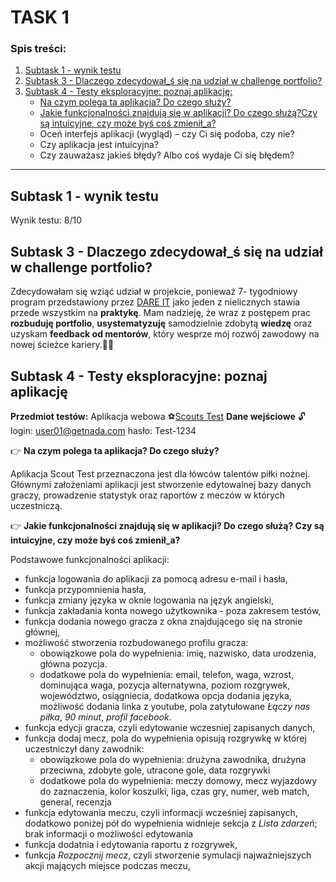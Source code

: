 # TASK 1

### Spis treści:
1. [Subtask 1 - wynik testu](#subtask1)
2. [Subtask 3 - Dlaczego zdecydował_ś się na udział w challenge portfolio?](#subtask2)
3. [Subtask 4 - Testy eksploracyjne: poznaj aplikację:](#subtask3)  
   - [Na czym polega ta aplikacja? Do czego służy?](punkt1)
   - [Jakie funkcjonalności znajdują się w aplikacji? Do czego służą?Czy są intuicyjne, czy może byś coś zmienił_a?](punkt2) 
   - Oceń interfejs aplikacji (wygląd) – czy Ci się podoba, czy nie?
   - Czy aplikacja jest intuicyjna?
   - Czy zauważasz jakieś błędy? Albo coś wydaje Ci się błędem?     
<hr>

## <a name='subtask1'>  Subtask 1 - wynik testu </a>

Wynik testu: 8/10

## <a name='subtask2'>  Subtask 3 - Dlaczego zdecydował_ś się na udział w challenge portfolio? </a>

Zdecydowałam się wziąć udział w projekcie, ponieważ 7- tygodniowy program przedstawiony przez [DARE IT](https://www.dareit.io/challenges) jako jeden z nielicznych stawia przede wszystkim na **praktykę**. 
Mam nadzieję, że wraz z postępem prac **rozbuduję portfolio**, **usystematyzuję** samodzielnie zdobytą **wiedzę** oraz uzyskam **feedback od mentorów**, który wesprze mój rozwój zawodowy na nowej ścieżce kariery.💪🏻

## <a name='subtask3'>  Subtask 4 - Testy eksploracyjne: poznaj aplikację </a>

**Przedmiot testów:** Aplikacja webowa ⚽[Scouts Test](https://scouts-test.futbolkolektyw.pl/pl) **Dane wejściowe** 🔓login: user01@getnada.com hasło: Test-1234

👉<a name='punkt1'> **Na czym polega ta aplikacja? Do czego służy?** </a>

Aplikacja Scout Test przeznaczona jest dla łówców talentów piłki nożnej. Głównymi założeniami aplikacji jest stworzenie edytowalnej bazy danych graczy, prowadzenie statystyk oraz raportów z meczów w których uczestniczą.

👉<a name='punkt2'> **Jakie funkcjonalności znajdują się w aplikacji? Do czego służą? Czy są intuicyjne, czy może byś coś zmienił_a?** </a>

Podstawowe funkcjonalności aplikacji:

  - funkcja logowania do aplikacji za pomocą adresu e-mail i hasła,
  - funkcja przypomnienia hasła,
  - funkcja zmiany języka w oknie logowania na język angielski,
  - funkcja zakładania konta nowego użytkownika - poza zakresem testów,
  - funkcja dodania nowego gracza z okna znajdującego się na stronie głównej,
  - możliwość stworzenia rozbudowanego profilu gracza:
     * obowiązkowe pola do wypełnienia: imię, nazwisko, data urodzenia, główna pozycja.
     * dodatkowe pola do wypełnienia: email, telefon, waga, wzrost, dominująca waga, pozycja alternatywna, poziom rozgrywek, województwo, osiągniecia, dodatkowa opcja dodania języka, możliwość dodania linka z youtube, pola zatytułowane *Łączy nas piłka*, *90 minut*, *profil facebook*.
  - funkcja edycji gracza, czyli edytowanie wczesniej zapisanych danych,
  - funkcja dodaj mecz, pola do wypełnienia opisują rozgrywkę w której uczestniczył dany zawodnik:
     * obowiązkowe pola do wypełnienia: drużyna zawodnika, drużyna przeciwna, zdobyte gole, utracone gole, data rozgrywki
     * dodatkowe pola do wypełnienia: meczy domowy, mecz wyjazdowy do zaznaczenia, kolor koszulki, liga, czas gry, numer, web match, general, recenzja
  - funkcja edytowania meczu, czyli informacji wcześniej zapisanych, dodatkowo poniżej pół do wypełnienia widnieje sekcja z *Lista zdarzeń*; brak informacji o możliwości edytowania
  - funkcja dodatnia i edytowania raportu z rozgrywek,
  - funkcja *Rozpocznij mecz*, czyli stworzenie symulacji najważniejszych akcji mających miejsce podczas meczu,













